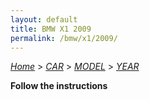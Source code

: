```yaml
---
layout: default
title: BMW X1 2009
permalink: /bmw/x1/2009/
---
```

[*Home*](/) > [*CAR*](/car/) > [*MODEL*](/car/model/) > [*YEAR*](/car/model/year/)

**Follow the instructions**
